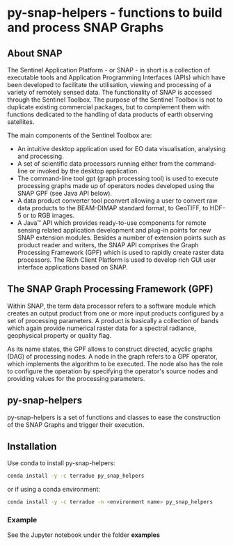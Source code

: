 # py-snap-helpers - functions to build and process SNAP Graphs

## About SNAP

The Sentinel Application Platform - or SNAP - in short is a collection of executable tools and Application Programming Interfaces (APIs) which have been developed to facilitate the utilisation, viewing and processing of a variety of remotely sensed data. The functionality of SNAP is accessed through the Sentinel Toolbox. The purpose of the Sentinel Toolbox is not to duplicate existing commercial packages, but to complement them with functions dedicated to the handling of data products of earth observing satellites.

The main components of the Sentinel Toolbox are:

- An intuitive desktop application used for EO data visualisation, analysing and processing.
- A set of scientific data processors running either from the command-line or invoked by the desktop application.
- The command-line tool gpt (graph processing tool) is used to execute processing graphs made up of operators nodes developed using the SNAP GPF (see Java API below).
- A data product converter tool pconvert allowing a user to convert raw data products to the BEAM-DIMAP standard format, to GeoTIFF, to HDF-5 or to RGB images.
- A Java™ API which provides ready-to-use components for remote sensing related application development and plug-in points for new SNAP extension modules. Besides a number of extension points such as product reader and writers, the SNAP API comprises the Graph Processing Framework (GPF) which is used to rapidly create raster data processors. The Rich Client Platform is used to develop rich GUI user interface applications based on SNAP.

## The SNAP Graph Processing Framework (GPF)

Within SNAP, the term data processor refers to a software module which creates an output product from one or more input products configured by a set of processing parameters. A product is basically a collection of bands which again provide numerical raster data for a spectral radiance, geophysical property or quality flag.

As its name states, the GPF allows to construct directed, acyclic graphs (DAG) of processing nodes. A node in the graph refers to a GPF operator, which implements the algorithm to be executed. The node also has the role to configure the operation by specifying the operator's source nodes and providing values for the processing parameters.

## py-snap-helpers

py-snap-helpers is a set of functions and classes to ease the construction of the SNAP Graphs and trigger their execution.

## Installation

Use conda to install py-snap-helpers:

```bash
conda install -y -c terradue py_snap_helpers
```

or if using a conda environment:

```bash
conda install -y -c terradue -n <environment name> py_snap_helpers
```

### Example

See the Jupyter notebook under the folder **examples**

